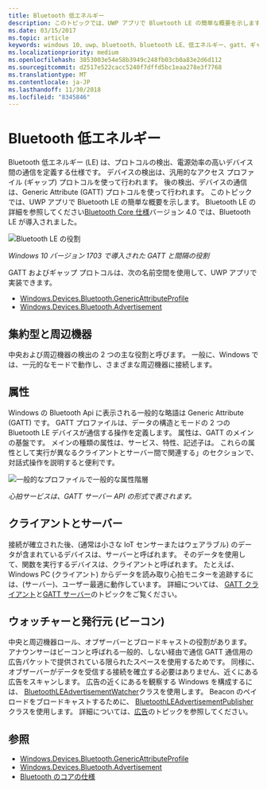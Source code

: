 ```yaml
---
title: Bluetooth 低エネルギー
description: このトピックでは、UWP アプリで Bluetooth LE の簡単な概要を示します。
ms.date: 03/15/2017
ms.topic: article
keywords: windows 10、uwp、bluetooth、bluetooth LE、低エネルギー、gatt、ギャップ、中央、周辺機器、クライアント、サーバー、ウォッチャー、発行元
ms.localizationpriority: medium
ms.openlocfilehash: 3853003e54e58b3949c248fb03cb0a83e2d6d112
ms.sourcegitcommit: d2517e522cacc5240f7dffd5bc1eaa278e3f7768
ms.translationtype: MT
ms.contentlocale: ja-JP
ms.lasthandoff: 11/30/2018
ms.locfileid: "8345846"
---
```

# <a name="bluetooth-low-energy"></a>Bluetooth 低エネルギー
Bluetooth 低エネルギー (LE) は、プロトコルの検出、電源効率の高いデバイス間の通信を定義する仕様です。 デバイスの検出は、汎用的なアクセス プロファイル (ギャップ) プロトコルを使って行われます。 後の検出、デバイスの通信は、Generic Attribute (GATT) プロトコルを使って行われます。 このトピックでは、UWP アプリで Bluetooth LE の簡単な概要を示します。 Bluetooth LE の詳細を参照してください[Bluetooth Core 仕様](https://www.bluetooth.com/specifications/bluetooth-core-specification)バージョン 4.0 では、Bluetooth LE が導入されました。 

![Bluetooth LE の役割](images/gatt-roles.png)

*Windows 10 バージョン 1703 で導入された GATT と間隔の役割*

GATT およびギャップ プロトコルは、次の名前空間を使用して、UWP アプリで実装できます。
- [Windows.Devices.Bluetooth.GenericAttributeProfile](https://docs.microsoft.com/en-us/uwp/api/windows.devices.bluetooth.genericattributeprofile)
- [Windows.Devices.Bluetooth.Advertisement](https://docs.microsoft.com/en-us/uwp/api/windows.devices.bluetooth.genericattributeprofile)

## <a name="central-and-peripheral"></a>集約型と周辺機器
中央および周辺機器の検出の 2 つの主な役割と呼びます。 一般に、Windows では、一元的なモードで動作し、さまざまな周辺機器に接続します。 

## <a name="attributes"></a>属性
Windows の Bluetooth Api に表示される一般的な略語は Generic Attribute (GATT) です。 GATT プロファイルは、データの構造とモードの 2 つの Bluetooth LE デバイスが通信する操作を定義します。 属性は、GATT のメインの基盤です。 メインの種類の属性は、サービス、特性、記述子は。 これらの属性として実行が異なるクライアントとサーバー間で関連する」のセクションで、対話式操作を説明すると便利です。 

![一般的なプロファイルで一般的な属性階層](images/gatt-service.png)

*心拍サービスは、GATT サーバー API の形式で表されます。*

## <a name="client-and-server"></a>クライアントとサーバー
接続が確立された後、(通常は小さな IoT センサーまたはウェアラブル) のデータが含まれているデバイスは、サーバーと呼ばれます。 そのデータを使用して、関数を実行するデバイスは、クライアントと呼ばれます。 たとえば、Windows PC (クライアント) からデータを読み取り心拍モニターを追跡するには、(サーバー)、ユーザー最適に動作しています。 詳細については、 [GATT クライアント](gatt-client.md)と[GATT サーバー](gatt-server.md)のトピックをご覧ください。

## <a name="watchers-and-publishers-beacons"></a>ウォッチャーと発行元 (ビーコン)
中央と周辺機器ロール、オブザーバーとブロードキャストの役割があります。 アナウンサーはビーコンと呼ばれる一般的、しない経由で通信 GATT 通信用の広告パケットで提供されている限られたスペースを使用するためです。 同様に、オブザーバーがデータを受信する接続を確立する必要はありません、近くにある広告をスキャンします。 広告の近くにあるを観察する Windows を構成するには、 [BluetoothLEAdvertisementWatcher](https://docs.microsoft.com/en-us/uwp/api/windows.devices.bluetooth.advertisement.bluetoothleadvertisementwatcher)クラスを使用します。 Beacon のペイロードをブロードキャストするために、 [BluetoothLEAdvertisementPublisher](https://docs.microsoft.com/en-us/uwp/api/windows.devices.bluetooth.advertisement.bluetoothleadvertisementpublisher)クラスを使用します。 詳細については、[広告](ble-beacon.md)のトピックを参照してください。

## <a name="see-also"></a>参照
- [Windows.Devices.Bluetooth.GenericAttributeProfile](https://docs.microsoft.com/en-us/uwp/api/windows.devices.bluetooth.genericattributeprofile)
- [Windows.Devices.Bluetooth.Advertisement](https://docs.microsoft.com/en-us/uwp/api/windows.devices.bluetooth.genericattributeprofile)
- [Bluetooth のコアの仕様](https://www.bluetooth.com/specifications/bluetooth-core-specification)
